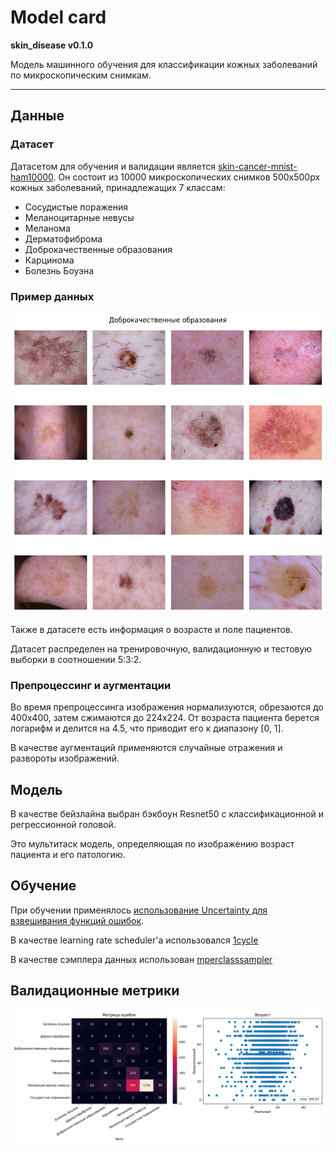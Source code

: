 # Model card

**skin_disease v0.1.0**

Модель машинного обучения для классификации кожных заболеваний по микроскопическим снимкам.

---

## Данные

### Датасет
Датасетом для обучения и валидации является [skin-cancer-mnist-ham10000](https://www.kaggle.com/datasets/kmader/skin-cancer-mnist-ham10000).
Он состоит из 10000 микроскопических снимков 500x500px кожных заболеваний, принадлежащих 7 классам:

* Сосудистые поражения
* Меланоцитарные невусы
* Меланома
* Дерматофиброма
* Доброкачественные образования
* Карцинома
* Болезнь Боуэна

### Пример данных
![bkl](./images/bkl.png)

Также в датасете есть информация о возрасте и поле пациентов.

Датасет распределен на тренировочную, валидационную и тестовую выборки в соотношении 5:3:2.

### Препроцессинг и аугментации

Во время препроцессинга изображения нормализуются, обрезаются до 400x400, затем сжимаются до 224x224.
От возраста пациента берется логарифм и делится на 4.5, что приводит его к диапазону [0, 1].

В качестве аугментаций применяются случайные отражения и развороты изображений.

## Модель

В качестве бейзлайна выбран бэкбоун Resnet50 с классификационной и регрессионной головой.

Это мультитаск модель, определяющая по изображению возраст пациента и его патологию.

## Обучение

При обучении применялось [использование Uncertainty для взвешивания функций ошибок](https://arxiv.org/pdf/1705.07115v3.pdf).

В качестве learning rate scheduler'а использовался [1cycle](https://paperswithcode.com/method/1cycle)

В качестве сэмплера данных использован [mperclasssampler](https://kevinmusgrave.github.io/pytorch-metric-learning/samplers/#mperclasssampler)

## Валидационные метрики

![This is an image](./images/metrics.png)
